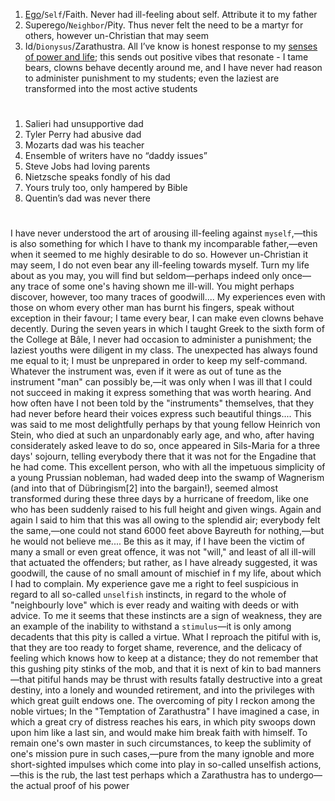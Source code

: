 

1. [Ego](https://www.gutenberg.org/files/52190/52190-h/52190-h.htm)/`Self`/Faith. Never had ill-feeling about self. Attribute it to my father 
2. Superego/`Neighbor`/Pity. Thus never felt the need to be a martyr for others, however un-Christian that may seem 
3. Id/`Dionysus`/Zarathustra. All I’ve know is honest response to my [senses of power and life](https://github.com/abikesa/music/blob/main/voicing.md); this sends out positive vibes that resonate - I tame bears, clowns behave decently around me, and I have never had reason to administer punishment to my students; even the laziest are transformed into the most active students

#

1. Salieri had unsupportive dad 
2. Tyler Perry had abusive dad 
3. Mozarts dad was his teacher 
4. Ensemble of writers have no “daddy issues”
5. Steve Jobs had loving parents 
6. Nietzsche speaks fondly of his dad 
7. Yours truly too, only hampered by Bible 
8. Quentin’s dad was never there 

#

I have never understood the art of arousing ill-feeling against `myself`,—this is also something for which I have to thank my incomparable father,—even when it seemed to me highly desirable to do so. However un-Christian it may seem, I do not even bear any ill-feeling towards myself. Turn my life about as you may, you will find but seldom—perhaps indeed only once—any trace of some one's having shown me ill-will. You might perhaps discover, however, too many traces of goodwill.... My experiences even with those on whom every other man has burnt his fingers, speak without exception in their favour; I tame every bear, I can make even clowns behave decently. During the seven years in which I taught Greek to the sixth form of the College at Bâle, I never had occasion to administer a punishment; the laziest youths were diligent in my class. The unexpected has always found me equal to it; I must be unprepared in order to keep my self-command. Whatever the instrument was, even if it were as out of tune as the instrument "man" can possibly be,—it was only when I was ill that I could not succeed in making it express something that was worth hearing. And how often have I not been told by the "instruments" themselves, that they had never before heard their voices express such beautiful things.... This was said to me most delightfully perhaps by that young fellow Heinrich von Stein, who died at such an unpardonably early age, and who, after having considerately asked leave to do so, once appeared in Sils-Maria for a three days' sojourn, telling everybody there that it was not for the Engadine that he had come. This excellent person, who with all the impetuous simplicity of a young Prussian nobleman, had waded deep into the swamp of Wagnerism (and into that of Dübringism[2] into the bargain!), seemed almost transformed during these three days by a hurricane of freedom, like one who has been suddenly raised to his full height and given wings. Again and again I said to him that this was all owing to the splendid air; everybody felt the same,—one could not stand 6000 feet above Bayreuth for nothing,—but he would not believe me.... Be this as it may, if I have been the victim of many a small or even great offence, it was not "will," and least of all ill-will that actuated the offenders; but rather, as I have already suggested, it was goodwill, the cause of no small amount of mischief in f my life, about which I had to complain. My experience gave me a right to feel suspicious in regard to all so-called `unselfish` instincts, in regard to the whole of "neighbourly love" which is ever ready and waiting with deeds or with advice. To me it seems that these instincts are a sign of weakness, they are an example of the inability to withstand a `stimulus`—it is only among decadents that this pity is called a virtue. What I reproach the pitiful with is, that they are too ready to forget shame, reverence, and the delicacy of feeling which knows how to keep at a distance; they do not remember that this gushing pity stinks of the mob, and that it is next of kin to bad manners—that pitiful hands may be thrust with results fatally destructive into a great destiny, into a lonely and wounded retirement, and into the privileges with which great guilt endows one. The overcoming of pity I reckon among the noble virtues; In the "Temptation of Zarathustra" I have imagined a case, in which a great cry of distress reaches his ears, in which pity swoops down upon him like a last sin, and would make him break faith with himself. To remain one's own master in such circumstances, to keep the sublimity of one's mission pure in such cases,—pure from the many ignoble and more short-sighted impulses which come into play in so-called unselfish actions,—this is the rub, the last test perhaps which a Zarathustra has to undergo—the actual proof of his power
